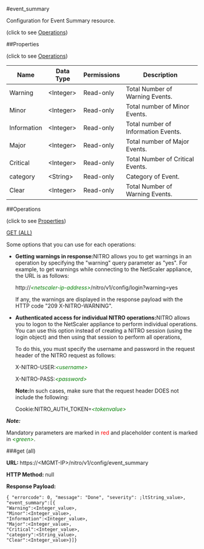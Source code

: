 #event_summary



Configuration for Event Summary resource.

<span>(click to see [Operations](#operations))</span>



##Properties 

<span>(click to see [Operations](#operations))</span>





<table><thead><tr><th>Name</th><th>Data Type</th><th>Permissions</th><th>Description</th></tr></thead><tbody><tr><td>Warning</td><td>&lt;Integer></td><td>Read-only</td><td>Total Number of Warning Events.</td></tr><tr><td>Minor</td><td>&lt;Integer></td><td>Read-only</td><td>Total number of Minor Events.</td></tr><tr><td>Information</td><td>&lt;Integer></td><td>Read-only</td><td>Total number of Information Events.</td></tr><tr><td>Major</td><td>&lt;Integer></td><td>Read-only</td><td>Total number of Major Events.</td></tr><tr><td>Critical</td><td>&lt;Integer></td><td>Read-only</td><td>Total Number of Critical Events.</td></tr><tr><td>category</td><td>&lt;String></td><td>Read-only</td><td>Category of Event.</td></tr><tr><td>Clear</td><td>&lt;Integer></td><td>Read-only</td><td>Total Number of Warning Events.</td></tr></tbody></table>

##Operations 

<span>(click to see [Properties](#properties))</span>





[GET (ALL)](#get-all)





Some options that you can use for each operations:

<ul><li><p><b>Getting warnings in response:</b>NITRO allows you to get warnings in an operation by specifying the "warning" query parameter as "yes". For example, to get warnings while connecting to the NetScaler appliance, the URL is as follows:</p><p>http://<span style="color:green;font-style:italic;">&lt;netscaler-ip-address&gt;</span>/nitro/v1/config/login?warning=yes</p><p>If any, the warnings are displayed in the response payload with the HTTP code "209 X-NITRO-WARNING".</p></li><li><p><b>Authenticated access for individual NITRO operations:</b>NITRO allows you to logon to the NetScaler appliance to perform individual operations. You can use this option instead of creating a NITRO session (using the login object) and then using that session to perform all operations,</p><p>To do this, you must specify the username and password in the request header of the NITRO request as follows:</p><p>X-NITRO-USER:<span style="color:green;font-style:italic;">&lt;username&gt;</span></p><p>X-NITRO-PASS:<span style="color:green;font-style:italic;">&lt;password&gt;</span></p><p><b>Note:</b>In such cases, make sure that the request header DOES not include the following:</p><p>Cookie:NITRO_AUTH_TOKEN=<span style="color:green;font-style:italic;">&lt;tokenvalue&gt;</span></p></li></ul>







***Note:*** 

Mandatory parameters are marked in <span style="color:#FF0000;">red</span> and placeholder content is marked in <span style="color:green;font-style:italic">&lt;green&gt;</span>.



###get (all)







<b>URL: </b>https://&lt;MGMT-IP&gt;/nitro/v1/config/event_summary

<b>HTTP Method: </b>null

<b>Response Payload: </b>
```
{ "errorcode": 0, "message": "Done", "severity": ;ltString_value>, "event_summary":[{
"Warning":<Integer_value>,
"Minor":<Integer_value>,
"Information":<Integer_value>,
"Major":<Integer_value>,
"Critical":<Integer_value>,
"category":<String_value>,
"Clear":<Integer_value>}]}
```







